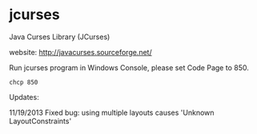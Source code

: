 jcurses
=======

Java Curses Library (JCurses)

website: http://javacurses.sourceforge.net/

Run jcurses program in Windows Console, please set Code Page to 850.
```
chcp 850
```

Updates:

11/19/2013
Fixed bug: using multiple layouts causes 'Unknown LayoutConstraints'

